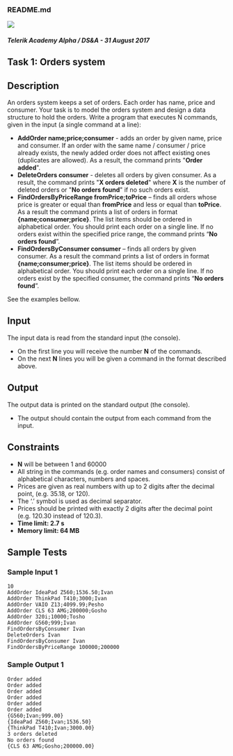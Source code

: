 <div class="page">

<div id="preview-page" class="preview-page" data-autorefresh-url="">

<div role="main" class="main-content">

<div class="container new-discussion-timeline experiment-repo-nav">

<div class="repository-content">

<div id="readme" class="readme boxed-group clearfix announce instapaper_body md">

### <span class="octicon octicon-book"></span>README.md

<article class="markdown-body entry-content" itemprop="text" id="grip-content">

[![](https://raw.githubusercontent.com/TelerikAcademy/Common/master/logos/telerik-header-logo.png)](https://raw.githubusercontent.com/TelerikAcademy/Common/master/logos/telerik-header-logo.png)

#### [<span aria-hidden="true" class="octicon octicon-link"></span>](#telerik-academy-alpha--dsa---31-august-2017)_Telerik Academy Alpha / DS&A - 31 August 2017_

# [<span aria-hidden="true" class="octicon octicon-link"></span>](#task-1-orders-system)Task 1: Orders system

## [<span aria-hidden="true" class="octicon octicon-link"></span>](#description)Description

An orders system keeps a set of orders. Each order has name, price and consumer. Your task is to model the orders system and design a data structure to hold the orders. Write a program that executes N commands, given in the input (a single command at a line):

*   **AddOrder name;price;consumer** - adds an order by given name, price and consumer. If an order with the same name / consumer / price already exists, the newly added order does not affect existing ones (duplicates are allowed). As a result, the command prints "**Order added**".
*   **DeleteOrders consumer** - deletes all orders by given consumer. As a result, the command prints "**X orders deleted**" where **X** is the number of deleted orders or "**No orders found**" if no such orders exist.
*   **FindOrdersByPriceRange fromPrice;toPrice** – finds all orders whose price is greater or equal than **fromPrice** and less or equal than **toPrice**. As a result the command prints a list of orders in format **{name;consumer;price}**. The list items should be ordered in alphabetical order. You should print each order on a single line. If no orders exist within the specified price range, the command prints “**No orders found**”.
*   **FindOrdersByConsumer consumer** – finds all orders by given consumer. As a result the command prints a list of orders in format **{name;consumer;price}**. The list items should be ordered in alphabetical order. You should print each order on a single line. If no orders exist by the specified consumer, the command prints “**No orders found**”.

See the examples bellow.

## [<span aria-hidden="true" class="octicon octicon-link"></span>](#input)Input

The input data is read from the standard input (the console).

*   On the first line you will receive the number **N** of the commands.
*   On the next **N** lines you will be given a command in the format described above.

## [<span aria-hidden="true" class="octicon octicon-link"></span>](#output)Output

The output data is printed on the standard output (the console).

*   The output should contain the output from each command from the input.

## [<span aria-hidden="true" class="octicon octicon-link"></span>](#constraints)Constraints

*   **N** will be between 1 and 60000
*   All string in the commands (e.g. order names and consumers) consist of alphabetical characters, numbers and spaces.
*   Prices are given as real numbers with up to 2 digits after the decimal point, (e.g. 35.18, or 120).
*   The ‘.’ symbol is used as decimal separator.
*   Prices should be printed with exactly 2 digits after the decimal point (e.g. 120.30 instead of 120.3).
*   **Time limit: 2.7 s**
*   **Memory limit: 64 MB**

## [<span aria-hidden="true" class="octicon octicon-link"></span>](#sample-tests)Sample Tests

### [<span aria-hidden="true" class="octicon octicon-link"></span>](#sample-input-1)Sample Input 1

    10
    AddOrder IdeaPad Z560;1536.50;Ivan
    AddOrder ThinkPad T410;3000;Ivan
    AddOrder VAIO Z13;4099.99;Pesho
    AddOrder CLS 63 AMG;200000;Gosho
    AddOrder 320i;10000;Tosho
    AddOrder G560;999;Ivan
    FindOrdersByConsumer Ivan
    DeleteOrders Ivan
    FindOrdersByConsumer Ivan
    FindOrdersByPriceRange 100000;200000

### [<span aria-hidden="true" class="octicon octicon-link"></span>](#sample-output-1)Sample Output 1

    Order added
    Order added
    Order added
    Order added
    Order added
    Order added
    {G560;Ivan;999.00}
    {IdeaPad Z560;Ivan;1536.50}
    {ThinkPad T410;Ivan;3000.00}
    3 orders deleted
    No orders found
    {CLS 63 AMG;Gosho;200000.00}

</article>

</div>

</div>

</div>

</div>

</div>

</div>
